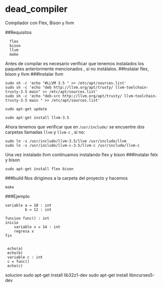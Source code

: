 # dead_compiler
Compilador con Flex, Bison y llvm




##Requisitos 
```
  flex 
  bison 
  llvm 
  make
```
Antes de compilar es necesario verificar que tenemos instalados los paquetes anteriormente mencionados , si no instálalos.
##Instalar flex, bison y llvm
###Instalar llvm
```
sudo sh -c 'echo "#LLVM 3.5 " >> /etc/apt/sources.list'
sudo sh -c 'echo "deb http://llvm.org/apt/trusty/ llvm-toolchain-trusty-3.5 main" >> /etc/apt/sources.list'
sudo sh -c 'echo "deb-src http://llvm.org/apt/trusty/ llvm-toolchain-trusty-3.5 main " >> /etc/apt/sources.list'

sudo apt-get update

sudo apt-get install llvm-3.5
```

Ahora tenemos que verificar que en ` /usr/include/ `  se encuentre dos carpetas llamadas `llvm` y `llvm-c` , si no: 
``` 
sudo ln -s /usr/include/llvm-3.5/llvm /usr/include/llvm 
sudo ln -s /usr/include/llvm-c-3.5/llvm-c /usr/include/llvm-c 
```


Una vez instalado llvm continuamos instalando flex y bison 
###Instalar felx y bison
```
sudo apt-get install flex bison
```

###build
Nos dirigimos a la carpeta del proyecto y hacemos  
``` 
make 
```

###Ejemplo 
```
variable a = 10 : int
 		 b = 12 : int

funcion func() : int 
inicio
	variable x = 14 : int
	regresa x 
fin


 echo(a)
 echo(b)
 variable c : int
 c = func()
 echo(c)
```


solucion
sudo apt-get install lib32z1-dev
sudo apt-get install libncurses5-dev

